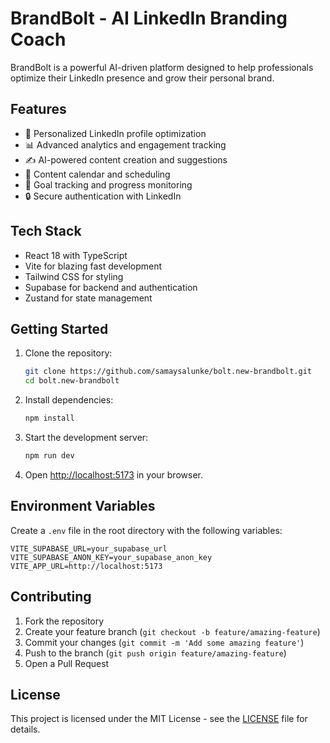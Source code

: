 # BrandBolt - AI LinkedIn Branding Coach

BrandBolt is a powerful AI-driven platform designed to help professionals optimize their LinkedIn presence and grow their personal brand.

## Features

- 🎯 Personalized LinkedIn profile optimization
- 📊 Advanced analytics and engagement tracking
- ✍️ AI-powered content creation and suggestions
- 📅 Content calendar and scheduling
- 🎯 Goal tracking and progress monitoring
- 🔒 Secure authentication with LinkedIn

## Tech Stack

- React 18 with TypeScript
- Vite for blazing fast development
- Tailwind CSS for styling
- Supabase for backend and authentication
- Zustand for state management

## Getting Started

1. Clone the repository:
   ```bash
   git clone https://github.com/samaysalunke/bolt.new-brandbolt.git
   cd bolt.new-brandbolt
   ```

2. Install dependencies:
   ```bash
   npm install
   ```

3. Start the development server:
   ```bash
   npm run dev
   ```

4. Open [http://localhost:5173](http://localhost:5173) in your browser.

## Environment Variables

Create a `.env` file in the root directory with the following variables:

```env
VITE_SUPABASE_URL=your_supabase_url
VITE_SUPABASE_ANON_KEY=your_supabase_anon_key
VITE_APP_URL=http://localhost:5173
```

## Contributing

1. Fork the repository
2. Create your feature branch (`git checkout -b feature/amazing-feature`)
3. Commit your changes (`git commit -m 'Add some amazing feature'`)
4. Push to the branch (`git push origin feature/amazing-feature`)
5. Open a Pull Request

## License

This project is licensed under the MIT License - see the [LICENSE](LICENSE) file for details.